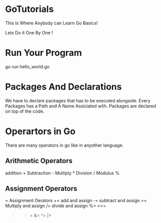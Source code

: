 # GoTutorials
This Is Where Anybody can Learn Go Basics!

Lets Do it One By One !

# Run Your Program
go run hello_world.go

# Packages And  Declarations
We have to declare packages that has to be executed alongside. Every Packages has a Path and A Name Assiciated with.
Packages are declared on top of the code.

# Operartors in Go
There are many operators in go like in anyother language.

## Arithmetic Operators
  addition +
  Subtraction -
  Multiply *
  Division /
  Modulus %
## Assignment Operators
  =     Assignment Oerators
  +=    add and assign
  -=    subtract and assign
  *=*=    Multiply and assign
  /=    divide and assign
  %=
  <<=
  >>=
  &=
  ^=
  |=
